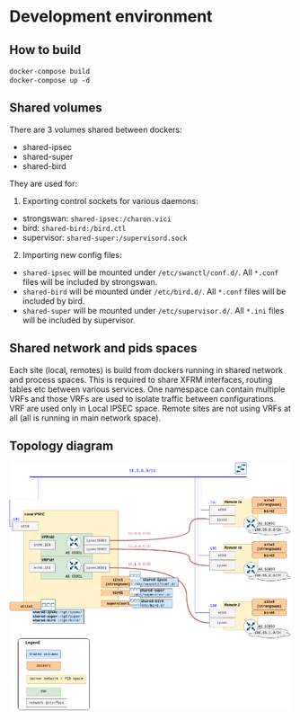 # Development environment

## How to build

    docker-compose build
    docker-compose up -d

## Shared volumes

There are 3 volumes shared between dockers:

- shared-ipsec
- shared-super
- shared-bird

They are used for:

1. Exporting control sockets for various daemons:

- strongswan: `shared-ipsec:/charon.vici`
- bird: `shared-bird:/bird.ctl`
- supervisor: `shared-super:/supervisord.sock`

2. Importing new config files:

- `shared-ipsec` will be mounted under `/etc/swanctl/conf.d/`. All `*.conf` files will be included by strongswan.
- `shared-bird` will be mounted under `/etc/bird.d/`. All `*.conf` files will be included by bird.
- `shared-super` will be mounted under `/etc/supervisor.d/`. All `*.ini` files will be included by supervisor.

## Shared network and pids spaces

Each site (local, remotes) is build from dockers running in shared network and process spaces. This is required to share XFRM interfaces, routing tables etc between various services.  One namespace can contain multiple VRFs and those VRFs are used to isolate traffic between configurations. VRF are used only in Local IPSEC space. Remote sites are not using VRFs at all (all is running in main network space).

## Topology diagram

![Topology](img/devenv.png "Topology diagram")
